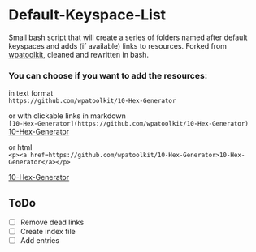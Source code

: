 # Default-Keyspace-List
Small bash script that will create a series of folders named after default keyspaces and adds (if available) links to resources.
Forked from [wpatoolkit](https://github.com/wpatoolkit), cleaned and rewritten in bash.

### You can choose if you want to add the resources:  
in text format  
`https://github.com/wpatoolkit/10-Hex-Generator`

or with clickable links in markdown  
`[10-Hex-Generator](https://github.com/wpatoolkit/10-Hex-Generator)`  
[10-Hex-Generator](https://github.com/wpatoolkit/10-Hex-Generator)

or html  
`<p><a href=https://github.com/wpatoolkit/10-Hex-Generator>10-Hex-Generator</a></p>`  
<p><a href=https://github.com/wpatoolkit/10-Hex-Generator>10-Hex-Generator</a></p>

## ToDo
- [ ] Remove dead links
- [ ] Create index file
- [ ] Add entries
